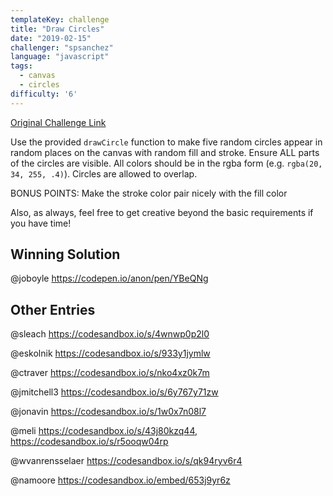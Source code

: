 ```yaml
---
templateKey: challenge
title: "Draw Circles"
date: "2019-02-15"
challenger: "spsanchez"
language: "javascript"
tags:
  - canvas
  - circles
difficulty: '6'
---
```


<p>
	<a href="https://codesandbox.io/s/14xlwojvo7" target="_blank">
  		Original Challenge Link
	</a>
</p>

Use the provided `drawCircle` function to make five random circles appear in random places on the canvas with random fill and stroke. Ensure ALL parts of the circles are visible. All colors should be in the rgba form (e.g. `rgba(20, 34, 255, .4)`). Circles are allowed to overlap.

BONUS POINTS: Make the stroke color pair nicely with the fill color

Also, as always, feel free to get creative beyond the basic requirements if you have time!

## Winning Solution

@joboyle https://codepen.io/anon/pen/YBeQNg

## Other Entries

@sleach https://codesandbox.io/s/4wnwp0p2l0

@eskolnik https://codesandbox.io/s/933y1jymlw

@ctraver https://codesandbox.io/s/nko4xz0k7m

@jmitchell3 https://codesandbox.io/s/6y767y71zw

@jonavin https://codesandbox.io/s/1w0x7n08l7

@meli https://codesandbox.io/s/43j80kzq44, https://codesandbox.io/s/r5ooqw04rp

@wvanrensselaer https://codesandbox.io/s/qk94ryv6r4

@namoore https://codesandbox.io/embed/653j9yr6z
